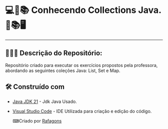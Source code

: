 # 💻📖📚  Conhecendo Collections Java. 📖📚🖥️
********************************************************************************************

## 👩🏻‍💻 Descrição do Repositório:

Repositório criado para executar os exercícios propostos pela professora, abordando as seguintes coleções Java: List, Set e Map.


## 🛠️ Construído com

* [Java JDK 21](https://www.oracle.com/middleeast/java/technologies/downloads/) - Jdk Java Usado.
* [Visual Studio Code](https://code.visualstudio.com/) - IDE Utilizada para criação e edição do código.

     ⌨Criado por [Rafagons](https://github.com/Rafagons)